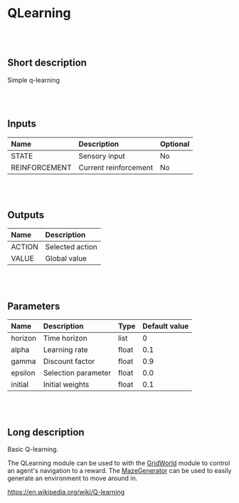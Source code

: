# QLearning


<br><br>
## Short description

Simple q-learning

<br><br>

## Inputs

|Name|Description|Optional|
|:----|:-----------|:-------|
|STATE|Sensory input|No|
|REINFORCEMENT|Current reinforcement|No|

<br><br>

## Outputs

|Name|Description|
|:----|:-----------|
|ACTION|Selected action|
|VALUE|Global value|

<br><br>

## Parameters

|Name|Description|Type|Default value|
|:----|:-----------|:----|:-------------|
|horizon|Time horizon|list|0|
|alpha|Learning rate|float|0.1|
|gamma|Discount factor|float|0.9|
|epsilon|Selection parameter|float|0.0|
|initial|Initial weights|float|0.1|

<br><br>
## Long description
Basic Q-learning.

The QLearning module can be used to with the [GridWorld](https://github.com/ikaros-project/ikaros/blob/master/Source/Modules/EnvironmentModules/GridWorld) module to control an agent's navigation to a reward. The [MazeGenerator](https://github.com/ikaros-project/ikaros/blob/master/Source/Modules/EnvironmentModules/MazeGenerator) can be used to easily generate an environment to move around in.

https://en.wikipedia.org/wiki/Q-learning
